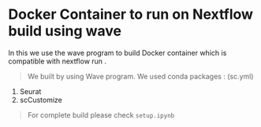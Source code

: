 # Docker Container to run on Nextflow build using wave

In this we use the wave program to build Docker container which is compatible with nextflow run .

> We built by using Wave program. 
> We used conda packages : (sc.yml)

1. Seurat
2. scCustomize


> For complete build please check ```setup.ipynb```
